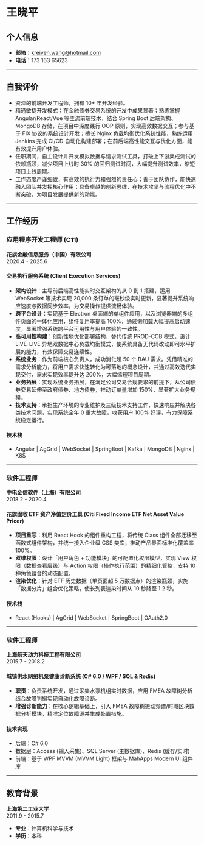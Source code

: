 # 王晓平
## 个人信息

- **邮箱**：[kreiven.wang@hotmail.com](mailto:kreiven.wang@hotmail.com)
- **电话**：173 163 65623

---

## 自我评价

- 资深的前端开发工程师，拥有 10+ 年开发经验。
- 精通敏捷开发模式；在金融债券交易系统的开发中成果显著；熟练掌握 Angular/React/Vue 等主流前端技术，结合 Spring Boot 后端架构、MongoDB 存储，在项目中深度践行 OOP 原则，实现高效数据交互；参与基于 FIX 协议的系统设计开发；擅长 Nginx 负载均衡优化系统性能，熟练运用 Jenkins 完成 CI/CD 自动化构建部署；在前后端高性能交互与优化方面，能有效提升用户体验。
- 任职期间，自主设计并开发模拟数据与请求测试工具，打破上下游集成测试的依赖瓶颈，减少项目上线时 30% 的回归测试时间，大幅提升测试效率，缩短项目上线周期。
- 工作态度严谨细致，有高效的执行力和强烈的责任心；善于团队协作，能快速融入团队并发挥核心作用；具备卓越的创新思维，在技术攻坚与流程优化中不断突破，为项目发展提供新的动能。

---

## 工作经历

### 应用程序开发工程师 (C11)

**花旗金融信息服务（中国）有限公司**  
2020.4 - 2025.6

#### 交易执行服务系统 (Client Execution Services)

- **架构设计**：主导前后端高性能实时交互架构的从 0 到 1 搭建，运用 WebSocket 等技术实现 20,000 条订单的毫秒级实时更新，显著提升系统响应速度与数据同步效率，为交易操作提供流畅体验。
- **跨平台设计**：实现基于 Electron 桌面端的单组件应用，以及浏览器端的多组件页面的一体化应用，组件复用率提高 100%，通过懒加载大幅提高启动速度，显著增强系统跨平台可用性与用户体验的一致性。
- **高可用性构建**：创新性地优化部署结构，替代传统 PROD-COB 模式，设计 LIVE-LIVE 异地双数据中心负载均衡模式，使系统具备无代码改动即可水平扩展的能力，有效保障交易连续性。
- **系统业务**：作为前端核心负责人，成功消化超 50 个 BAU 需求。凭借精准的需求分析能力，将用户需求快速转化为可落地的概念设计，并通过高效迭代实现交付，需求实现效率提升达 200%，大幅缩短项目周期。
- **业务拓展**：实现系统业务拓展，在满足公司交易合规要求的前提下，从公司债券交易延伸至政府债券、地方债券，推动订单量增加 150%，显著扩大业务规模。
- **技术支持**：承担生产环境的专业维护及三级技术支持工作，快速响应并解决各类技术问题，实现系统全年 0 重大故障，收获用户 100% 好评，有力保障系统稳定运行。

#### 技术栈

- Angular | AgGrid | WebSocket | SpringBoot | Kafka | MongoDB | Nginx | K8S

---

### 软件工程师

**中电金信软件（上海）有限公司**  
2018.2 - 2020.4

#### 花旗固收 ETF 资产净值定价工具 (Citi Fixed Income ETF Net Asset Value Pricer)

- **项目重写**：利用 React Hook 的组件重构工程，将传统 Class 组件全部迁移至函数式组件架构，并统一接入企业级 CSS 类库，推动产品界面标准化覆盖率 100%。
- **双维权限**：设计「用户角色 + 功能模块」的可配置化权限模型，实现 View 权限（数据查看层级）与 Action 权限（操作执行范围）的精细化管控，支持 10 种角色组合的动态配置。
- **渲染优化**：针对 ETF 历史数据（单页面超 5 万数据点）的渲染瓶颈，实施「数据分片」组合优化策略，使长列表渲染时间从 10 秒降至 1.2 秒。

#### 技术栈

- React (Hooks) | AgGrid | WebSocket | SpringBoot | OAuth2.0

---

### 软件工程师

**上海航天动力科技工程有限公司**  
2015.7 - 2018.2

#### 城镇供水网络机泵健康诊断系统 (C# 6.0 / WPF / SQL & Redis)

- **职责**：负责系统开发，通过采集水泵机组实时数据，应用 FMEA 故障树分析结合故障判据实现自动化故障诊断。
- **增强诊断能力**：在核心逻辑基础上，引入 FMEA 故障树振动频谱/时域区块数据分析模块，精准定位故障源并生成处置措施。

#### 技术实现

- 后端：C# 6.0
- 数据层：Access (输入采集)、SQL Server (主数据库)、Redis (缓存/实时)
- 前端：基于 WPF MVVM (MVVM Light) 框架与 MahApps Modern UI 组件库

---

## 教育背景

**上海第二工业大学**  
2011.9 - 2015.7

- **专业**：计算机科学与技术
- **学历**：本科